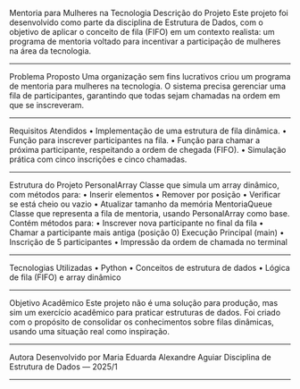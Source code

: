 Mentoria para Mulheres na Tecnologia
Descrição do Projeto
Este projeto foi desenvolvido como parte da disciplina de Estrutura de Dados, com o objetivo de aplicar o conceito de fila (FIFO) em um contexto realista: um programa de mentoria voltado para incentivar a participação de mulheres na área da tecnologia.
________________________________________
Problema Proposto
Uma organização sem fins lucrativos criou um programa de mentoria para mulheres na tecnologia.
O sistema precisa gerenciar uma fila de participantes, garantindo que todas sejam chamadas na ordem em que se inscreveram.
________________________________________
Requisitos Atendidos
•	Implementação de uma estrutura de fila dinâmica.
•	Função para inscrever participantes na fila.
•	Função para chamar a próxima participante, respeitando a ordem de chegada (FIFO).
•	Simulação prática com cinco inscrições e cinco chamadas.
________________________________________
Estrutura do Projeto
PersonalArray
Classe que simula um array dinâmico, com métodos para:
•	Inserir elementos
•	Remover por posição
•	Verificar se está cheio ou vazio
•	Atualizar tamanho da memória
MentoriaQueue
Classe que representa a fila de mentoria, usando PersonalArray como base.
Contém métodos para:
•	Inscrever nova participante no final da fila
•	Chamar a participante mais antiga (posição 0)
Execução Principal (main)
•	Inscrição de 5 participantes
•	Impressão da ordem de chamada no terminal
________________________________________
Tecnologias Utilizadas
•	Python 
•	Conceitos de estrutura de dados
•	Lógica de fila (FIFO) e array dinâmico
________________________________________
Objetivo Acadêmico
Este projeto não é uma solução para produção, mas sim um exercício acadêmico para praticar estruturas de dados.
Foi criado com o propósito de consolidar os conhecimentos sobre filas dinâmicas, usando uma situação real como inspiração.
________________________________________
Autora
Desenvolvido por Maria Eduarda Alexandre Aguiar
Disciplina de Estrutura de Dados — 2025/1
________________________________________

